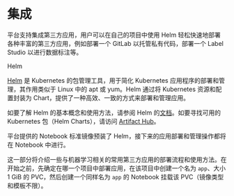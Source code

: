 # 集成

平台支持集成第三方应用，用户可以在自己的项目中使用 Helm 轻松快速地部署各种丰富的第三方应用，例如部署一个 GitLab 以托管私有代码，部署一个 Label Studio 以进行数据标注等。

<aside class="note info">
<div class="title">Helm</div>

<a target="_blank" rel="noopener noreferrer" href="https://helm.sh/">Helm</a> 是 Kubernetes 的包管理工具，用于简化 Kubernetes 应用程序的部署和管理，其作用类似于 Linux 中的 apt 或 yum。Helm 通过将 Kubernetes 资源和配置封装为 Chart，提供了一种高效、一致的方式来部署和管理应用。

如要了解 Helm 的基本概念和使用方法，请参阅 Helm 的<a target="_blank" rel="noopener noreferrer" href="https://helm.sh/docs/">文档</a>。如要寻找可用的 Kubernetes 包（Helm Charts），请访问 <a target="_blank" rel="noopener noreferrer" href="https://artifacthub.io/packages/search">Artifact Hub</a>。

平台提供的 Notebook 标准镜像预装了 Helm，接下来的应用部署和管理操作都将在 Notebook 中进行。

</aside>

这一部分将介绍一些与机器学习相关的常用第三方应用的部署流程和使用方法。在开始之前，先确定在哪一个项目中部署应用，在该项目中创建一个名为 `app`、大小 1 GiB 的 PVC，然后创建一个同样名为 `app` 的 Notebook 挂载该 PVC（镜像类型和模板不限）。

